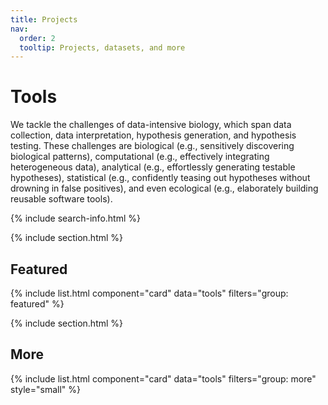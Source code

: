 ```yaml
---
title: Projects
nav:
  order: 2
  tooltip: Projects, datasets, and more
---
```


# <i class="fas fa-tools"></i>Tools

We tackle the challenges of data-intensive biology, which span data collection, data interpretation, hypothesis generation, and hypothesis testing. These challenges are biological (e.g., sensitively discovering biological patterns), computational
(e.g., effectively integrating heterogeneous data), analytical (e.g., effortlessly generating testable hypotheses),
statistical (e.g., confidently teasing out hypotheses without drowning in false positives), and even ecological
(e.g., elaborately building reusable software tools).

{% include search-info.html %}

{% include section.html %}

## Featured

{% include list.html component="card" data="tools" filters="group: featured" %}

{% include section.html %}

## More

{% include list.html component="card" data="tools" filters="group: more" style="small" %}
